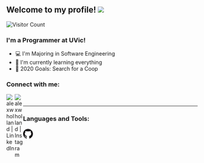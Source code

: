 ## Welcome to my profile! <img src="https://raw.githubusercontent.com/MartinHeinz/MartinHeinz/master/wave.gif" width="30px">

![Visitor Count](https://profile-counter.glitch.me/{alexwholland}/count.svg)

### I'm a Programmer at UVic!

- 💻 I'm Majoring in Software Engineering
- 🙋 I'm currently learning everything 
- 🥅 2020 Goals: Search for a Coop

### Connect with me:

[<img align="left" alt="alexwholland | LinkedIn" width="22px" src="https://cdn.jsdelivr.net/npm/simple-icons@v3/icons/linkedin.svg" />][linkedin]
[<img align="left" alt="alexwholland | Instagram" width="22px" src="https://cdn.jsdelivr.net/npm/simple-icons@v3/icons/instagram.svg" />][instagram]

<br />

---

### Languages and Tools:

<img align="left" alt="GitHub" width="26px" src="https://raw.githubusercontent.com/github/explore/78df643247d429f6cc873026c0622819ad797942/topics/github/github.png" />



<br />

[instagram]: https://www.instagram.com/alexwholland/
[linkedin]: https://www.linkedin.com/in/alex-holland-a366891aa/

